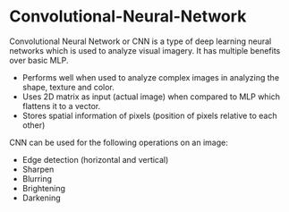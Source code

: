 # Convolutional-Neural-Network
Convolutional Neural Network or CNN is a type of deep learning neural networks which is used to analyze visual imagery. It has multiple benefits over basic MLP.
* Performs well when used to analyze complex images in analyzing the shape, texture and color.
* Uses 2D matrix as input (actual image) when compared to MLP which flattens it to a vector.
* Stores spatial information of pixels (position of pixels relative to each other)

CNN can be used for the following operations on an image:
* Edge detection (horizontal and vertical)
* Sharpen 
* Blurring 
* Brightening
* Darkening



